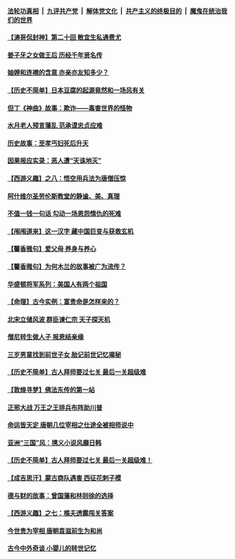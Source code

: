 

####  [法轮功真相](../../../../basic/blob/master/README.md?t=12041131) &nbsp;|&nbsp; [九评共产党](../../../../9ping.md/blob/master/README.md?t=12041131) &nbsp;|&nbsp; [解体党文化](../../../../jtdwh.md/blob/master/README.md?t=12041131)  &nbsp;|&nbsp; [共产主义的终极目的](../../../../gczydzjmd.md/blob/master/README.md?t=12041131) &nbsp;|&nbsp; [魔鬼在统治我们的世界](../../../../mgztzwmdsj.md/blob/master/README.md?t=12041131) 

#### [【涛哥侃封神】第二十回 散宜生私通费尤](../pages/prog647/a103001067.md?t=12041131) 

#### [姜子牙之女做王后 历经千年贤名传](../pages/prog647/a103001107.md?t=12041131) 

#### [妯娌和连襟的含意 亦亲亦友知多少？](../pages/prog647/a103001102.md?t=12041131) 

#### [【历史不简单】日本豆腐的起源竟然和一场风有关](../pages/prog647/a103000986.md?t=12041131) 

#### [但丁《神曲》故事：欺诈——毒害世界的怪物](../pages/prog647/a103000202.md?t=12041131) 

#### [水月老人预言藩乱 范承谟忠贞应难](../pages/prog647/a103000198.md?t=12041131) 

#### [历史故事：至孝丐妇死后升天](../pages/prog647/a102999302.md?t=12041131) 

#### [因果报应实录：恶人遭“天诛地灭”](../pages/prog647/a102999283.md?t=12041131) 

#### [【西游义趣】之八：悟空用兵法为唐僧压惊](../pages/prog647/a102998752.md?t=12041131) 

#### [阿什维尔圣劳伦斯教堂的静谧、美、真理](../pages/prog647/a102998470.md?t=12041131) 

#### [不值一钱一句话 勾动一场恩怨情仇的死难](../pages/prog647/a102998452.md?t=12041131) 

#### [【闱闱道来】这一汉字 藏中国巨变与获救玄机](../pages/prog647/a102997995.md?t=12041131) 

#### [【馨香雅句】爱父母 养身与养心](../pages/prog647/a102997947.md?t=12041131) 

#### [【馨香雅句】为何木兰的故事被广为流传？](../pages/prog647/a102997938.md?t=12041131) 

#### [华盛顿将军系列：美国人有两个祖国](../pages/prog647/a102997581.md?t=12041131) 

#### [【命理】古今实例：富贵命是怎样来的？](../pages/prog647/a102997326.md?t=12041131) 

#### [北宋立储风波 群臣谏仁宗 天子探天机](../pages/prog647/a102997265.md?t=12041131) 

#### [僧尼转生做人子 报恩结亲缘](../pages/prog647/a102996525.md?t=12041131) 

#### [三岁男童找到前世子女 胎记前世记忆揭秘](../pages/prog647/a102996518.md?t=12041131) 

#### [【历史不简单】古人拜师要过七关 最后一关超级难](../pages/prog647/a102995731.md?t=12041131) 

#### [【敦煌寻梦】佛法东传的第一站](../pages/prog647/a102995712.md?t=12041131) 

#### [正邪大战 万王之王排兵布阵助川普](../pages/prog647/a102995225.md?t=12041131) 

#### [命运皆天定 唐朝几位宰相之仕途全被相师说中](../pages/prog647/a102994955.md?t=12041131) 

#### [亚洲“三国”风：携义小说风靡日韩](../pages/prog647/a102994932.md?t=12041131) 

#### [【历史不简单】古人拜师要过七关 最后一关超级难！](../pages/prog647/a102994747.md?t=12041131) 

#### [【成吉思汗】蒙古商队遇害 西征花剌子模](../pages/prog647/a102994412.md?t=12041131) 

#### [德与财的故事：曾国藩和林则徐的选择](../pages/prog647/a102994112.md?t=12041131) 

#### [【西游义趣】之七：樵夫透露闯关答案](../pages/prog647/a102993633.md?t=12041131) 

#### [今世贵为宰相 唐朝袁滋前生为和尚](../pages/prog647/a102993353.md?t=12041131) 

#### [古今中外奇谈 小婴儿的转世记忆](../pages/prog647/a102993346.md?t=12041131) 

